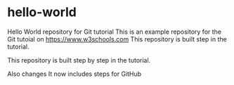 # hello-world

Hello World repository for Git tutorial
This is an example repository for the Git tutoial on https://www.w3schools.com
This repository is built step in the tutorial.

This repository is built step by step in the tutorial.

Also changes
It now includes steps for GitHub

